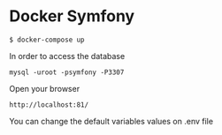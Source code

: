 # Docker Symfony

```
$ docker-compose up
```
In order to access the database

```
mysql -uroot -psymfony -P3307
```

Open your browser

```
http://localhost:81/
```

You can change the default variables values on .env file
